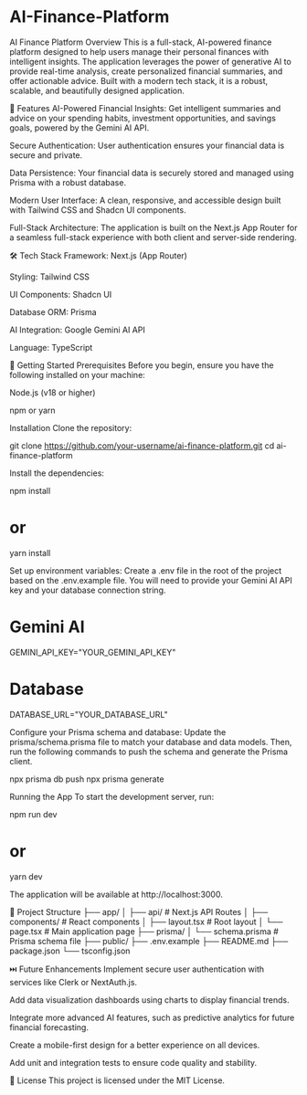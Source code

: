 # AI-Finance-Platform

AI Finance Platform
Overview
This is a full-stack, AI-powered finance platform designed to help users manage their personal finances with intelligent insights. The application leverages the power of generative AI to provide real-time analysis, create personalized financial summaries, and offer actionable advice. Built with a modern tech stack, it is a robust, scalable, and beautifully designed application.

🚀 Features
AI-Powered Financial Insights: Get intelligent summaries and advice on your spending habits, investment opportunities, and savings goals, powered by the Gemini AI API.

Secure Authentication: User authentication ensures your financial data is secure and private.

Data Persistence: Your financial data is securely stored and managed using Prisma with a robust database.

Modern User Interface: A clean, responsive, and accessible design built with Tailwind CSS and Shadcn UI components.

Full-Stack Architecture: The application is built on the Next.js App Router for a seamless full-stack experience with both client and server-side rendering.

🛠️ Tech Stack
Framework: Next.js (App Router)

Styling: Tailwind CSS

UI Components: Shadcn UI

Database ORM: Prisma

AI Integration: Google Gemini AI API

Language: TypeScript

🏁 Getting Started
Prerequisites
Before you begin, ensure you have the following installed on your machine:

Node.js (v18 or higher)

npm or yarn

Installation
Clone the repository:

git clone https://github.com/your-username/ai-finance-platform.git
cd ai-finance-platform

Install the dependencies:

npm install
# or
yarn install

Set up environment variables:
Create a .env file in the root of the project based on the .env.example file. You will need to provide your Gemini AI API key and your database connection string.

# Gemini AI
GEMINI_API_KEY="YOUR_GEMINI_API_KEY"

# Database
DATABASE_URL="YOUR_DATABASE_URL"

Configure your Prisma schema and database:
Update the prisma/schema.prisma file to match your database and data models. Then, run the following commands to push the schema and generate the Prisma client.

npx prisma db push
npx prisma generate

Running the App
To start the development server, run:

npm run dev
# or
yarn dev

The application will be available at http://localhost:3000.

📂 Project Structure
├── app/
│   ├── api/          # Next.js API Routes
│   ├── components/   # React components
│   ├── layout.tsx    # Root layout
│   └── page.tsx      # Main application page
├── prisma/
│   └── schema.prisma # Prisma schema file
├── public/
├── .env.example
├── README.md
├── package.json
└── tsconfig.json

⏭️ Future Enhancements
Implement secure user authentication with services like Clerk or NextAuth.js.

Add data visualization dashboards using charts to display financial trends.

Integrate more advanced AI features, such as predictive analytics for future financial forecasting.

Create a mobile-first design for a better experience on all devices.

Add unit and integration tests to ensure code quality and stability.

📄 License
This project is licensed under the MIT License.




